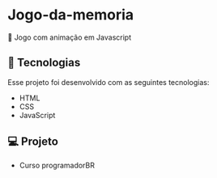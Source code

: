 # Jogo-da-memoria
 📝 Jogo com animação em Javascript
 ## 🚀 Tecnologias

Esse projeto foi desenvolvido com as seguintes tecnologias:

- HTML
- CSS
- JavaScript

## 💻 Projeto

- Curso programadorBR